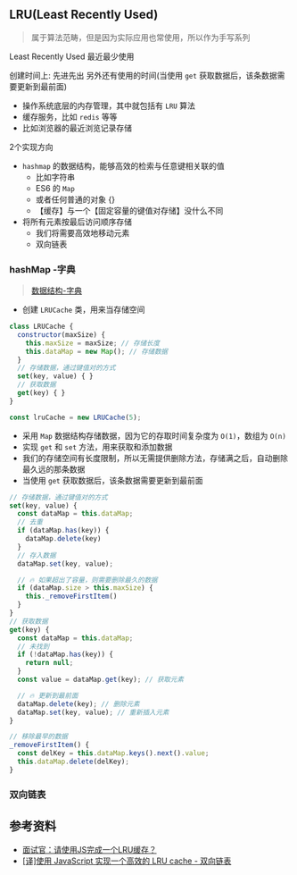 ## LRU(Least Recently Used)
> 属于算法范畴，但是因为实际应用也常使用，所以作为手写系列

Least Recently Used
最近最少使用

创建时间上: 先进先出
另外还有使用的时间(当使用 `get` 获取数据后，该条数据需要更新到最前面)

- 操作系统底层的内存管理，其中就包括有 `LRU` 算法
- 缓存服务，比如 `redis` 等等
- 比如浏览器的最近浏览记录存储

2个实现方向
- `hashmap` 的数据结构，能够高效的检索与任意键相关联的值
  - 比如字符串
  - ES6 的 `Map`
  - 或者任何普通的对象 {}
  - 【缓存】与一个【固定容量的键值对存储】没什么不同
- 将所有元素按最后访问顺序存储
  - 我们将需要高效地移动元素
  - 双向链表

### hashMap -字典

> [数据结构-字典](./面试-数据结构.md#字典)

- 创建 `LRUCache` 类，用来当存储空间
```js
class LRUCache {
  constructor(maxSize) {
    this.maxSize = maxSize; // 存储长度
    this.dataMap = new Map(); // 存储数据
  }
  // 存储数据，通过键值对的方式
  set(key, value) { }
  // 获取数据
  get(key) { }
}

const lruCache = new LRUCache(5);
```

- 采用 `Map` 数据结构存储数据，因为它的存取时间复杂度为 `O(1)`，数组为 `O(n)`
- 实现 `get` 和 `set` 方法，用来获取和添加数据
- 我们的存储空间有长度限制，所以无需提供删除方法，存储满之后，自动删除最久远的那条数据
- 当使用 `get` 获取数据后，该条数据需要更新到最前面

```js
// 存储数据，通过键值对的方式
set(key, value) {
  const dataMap = this.dataMap;
  // 去重
  if (dataMap.has(key)) {
    dataMap.delete(key)
  }
  // 存入数据
  dataMap.set(key, value);

  // 🔥 如果超出了容量，则需要删除最久的数据
  if (dataMap.size > this.maxSize) {
    this._removeFirstItem()
  }
}
// 获取数据
get(key) {
  const dataMap = this.dataMap;
  // 未找到
  if (!dataMap.has(key)) {
    return null;
  }
  const value = dataMap.get(key); // 获取元素

  // 🔥 更新到最前面
  dataMap.delete(key); // 删除元素
  dataMap.set(key, value); // 重新插入元素
}

// 移除最早的数据
_removeFirstItem() {
  const delKey = this.dataMap.keys().next().value;
  this.dataMap.delete(delKey);
}
```

### 双向链表


## 参考资料

- [面试官：请使用JS完成一个LRU缓存？](https://juejin.cn/post/7105654083347808263#heading-5)
- [[译]使用 JavaScript 实现一个高效的 LRU cache - 双向链表](https://juejin.cn/post/6844904183426973710)




